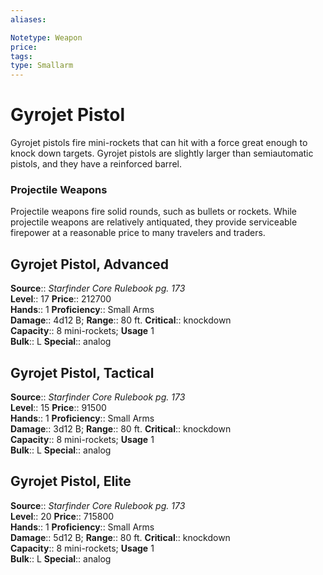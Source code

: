 ```yaml
---
aliases: 

Notetype: Weapon
price: 
tags: 
type: Smallarm
---
```


# Gyrojet Pistol

Gyrojet pistols fire mini-rockets that can hit with a force great enough to knock down targets. Gyrojet pistols are slightly larger than semiautomatic pistols, and they have a reinforced barrel.

### Projectile Weapons

Projectile weapons fire solid rounds, such as bullets or rockets. While projectile weapons are relatively antiquated, they provide serviceable firepower at a reasonable price to many travelers and traders.  

## Gyrojet Pistol, Advanced

**Source**:: _Starfinder Core Rulebook pg. 173_  
**Level**:: 17
**Price**:: 212700  
**Hands**:: 1
**Proficiency**:: Small Arms  
**Damage**:: 4d12 B; 
**Range**:: 80 ft.
**Critical**:: knockdown  
**Capacity**:: 8 mini-rockets; **Usage** 1  
**Bulk**:: L
**Special**:: analog

## Gyrojet Pistol, Tactical

**Source**:: _Starfinder Core Rulebook pg. 173_  
**Level**:: 15
**Price**:: 91500  
**Hands**:: 1
**Proficiency**:: Small Arms  
**Damage**:: 3d12 B; 
**Range**:: 80 ft.
**Critical**:: knockdown  
**Capacity**:: 8 mini-rockets; **Usage** 1  
**Bulk**:: L
**Special**:: analog

## Gyrojet Pistol, Elite

**Source**:: _Starfinder Core Rulebook pg. 173_  
**Level**:: 20
**Price**:: 715800  
**Hands**:: 1
**Proficiency**:: Small Arms  
**Damage**:: 5d12 B; 
**Range**:: 80 ft.
**Critical**:: knockdown  
**Capacity**:: 8 mini-rockets; **Usage** 1  
**Bulk**:: L
**Special**:: analog
